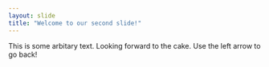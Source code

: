 ```yaml
---
layout: slide
title: "Welcome to our second slide!"
---
```

This is some arbitary text. Looking forward to the cake.
Use the left arrow to go back!